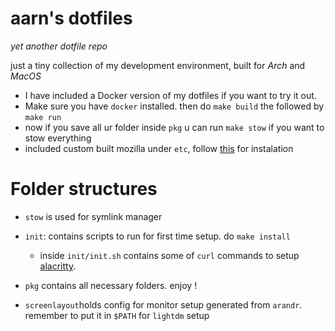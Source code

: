 # aarn's dotfiles
_yet another dotfile repo_

just a tiny collection of my development environment, built for _Arch_ and _MacOS_

- I have included a Docker version of my dotfiles if you want to try it out.
- Make sure you have `docker` installed. then do `make build` the followed by `make run`
- now if you save all ur folder inside `pkg` u can run `make stow` if you want to stow everything
- included custom built mozilla under `etc`, follow [this](https://github.com/mut-ex/minimal-forfunctional-fox) for instalation

# Folder structures
- `stow` is used for symlink manager
- `init`: contains scripts to run for first time setup. do `make install`
    - inside `init/init.sh` contains some of `curl` commands to setup [alacritty](https://github.com/alacritty/alacritty).
- `pkg` contains all necessary folders. enjoy !

- `screenlayout`holds config for monitor setup generated from `arandr`. remember to put it in `$PATH` for `lightdm` setup

